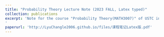 ```yaml
---
title: "Probability Theory Lecture Note (2023 FALL, Latex typed)"
collection: publications
excerpt: 'Note for the course "Probability Theory(MATH3007)" of USTC in 2023FA semester. The lecturer is [**Prof. Dang-Zheng Liu**](http://staff.ustc.edu.cn/~dzliu/). The note covers all the content in the course, including basic definitions in probability theory, discussion on random variables, law of big numbers and central limit theorem.
'
paperurl: 'http://LyuChangle2006.github.io/files/课程笔记Latex版.pdf'
---
```

